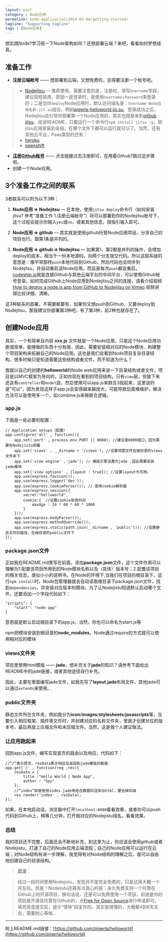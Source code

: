 ```yaml
---
layout: post
category : Node应用
permalink: node-application/2014-05-04/getting-started/
tagline: "Supporting tagline"
tags : [Node应用]
---
```


想实践Node?学习搭一下Node架构如何？还想部署云端？来吧，看看如何梦想成真。

## 准备工作 ##

- **注册云端帐号** —— 想部署到云端，又想免费的，总得要注册一个帐号吧。

<!--break-->

>	- [Nodejitsu](https://www.nodejitsu.com/ "注册Nodejitsu帐号") — 推荐使用，需要注意的是，注册时，填写`Username`字段，建议简短易用，原因一是登录时，是使用`Username`+`Password`来登录的；二是当你`deploy`Node应用时，默认访问域名是：`Username-Node应用名称.jit.su`组合。例如[pigerla-helloworld.jis.su](http://pigerla-helloworld.jit.su/ "点击看效果")。登录成功之后，Nodejitsu会引导你部署第一个Node应用的，其实也就是来到[github jitsu](https://github.com/nodejitsu/jitsu)，阅读README，只要运行一个命令行`npm install jitsu -g`，把jitsu应用安装到全局，在哪个文件下都可以运行就可以了。当然，还有其他云平台，Paas类型的还有：
>	- [heroku](https://id.heroku.com/signup "注册heroku")
>	- [openshift](https://www.openshift.com/)

- [**注册Github帐号**](https://github.com/ "注册Github帐号") —— 点击链接过去注册即可，在用着Github?跳过这步骤吧。
- 创建一个Node应用。

## 3个准备工作之间的联系 ##

3者联系可以列为以下3种：

1. **Node应用 => Nodejitsu** — 在本地，使用`jitsu deploy`命令行（如何安装jitsu? 参考“准备工作 1.注册云端帐号”）将可以部署到你的Nodejitsu帐号下，这个过程会提示你输入`yes`或`no`，或者其他信息，按指引输入即可。

2. **Node应用 => github** — 其实就是使用github托管Node应用项目，分享自己的项目也行。跟第1条是并列的。

3. **Node应用 => github => Nodejitsu** — 如果第1，第2都是并列的操作，会增加deploy的成本，相当于一份本地源码，向两个分支提交代码。所以这联系链的意思是：像平常那样`push`本地代码到Github，然后代码也会同步到Nodejitsu，并自动重启该Node应用，而且是每次`push`都会重启。[codeship.io](https://www.codeship.io "注册或者登录codeship.io")就是连接Github与其他云端平台的中间平台，可以使用Github帐号登录。如何完成Github上Node应用到Nodejitsu之间的连接，请看介绍视频[How to deploy a node.js app from GitHub to Nodejitsu on Vimeo](http://vimeo.com/76988907 "Click and see the video").视频讲得比较详细、清晰。

这3种联系的部署，不需要都要有，如果你又想push到Github，又要deploy到Nodejitsu，那我建议你部署第3种吧，有了第3种，前2种也就存在了。

## 创建Node应用 ##

其实，一个有简单且内容 **xxx.js** 文件就是一个Node应用，只是这个Node应用功能很简单，能够做的东西十分有限，因此，需要安装相对应的Node模块、构建整个项目架构来拓展自己的Node应用。这也是我们会看到Node项目复杂目录结构，很多时候只是知道需要这些结构或者文件，而不知道为什么？

我就以自己的创建的**helloworld**的Node web应用来说一下目录结构或者文件。项目是以MVC框架为导向的，正如你现在看到的项目结构，只有`view`层，但接下来还会有`controller`和`model`层，然后使用可以app.js来联合3层起来，这里说的是“可以”，因为发现这样子app.js会变得越来越庞大，可能导致后面难维护，解决方法可以是使用多一个，如combine.js来做联合逻辑。

### app.js ###

下面是一些必要的配置：

    // Application setups（配置）
	app.configure('all' , function(){
	    app.set('port' , process.env.PORT || 8080); //建议是8080端口，因为需要在Nodejistu部署
	    app.set('views' , __dirname + '/views'); //设置视图文件在根目录的views文件夹下
	    app.set('view engine' ,'jade'); // 模版引擎设置为jade ,因此需要安装jade模块
	    app.set('view options' , {layout : true}); //设置layout为可用。
	    app.use(express.favicon());
	    app.use(express.logger('dev'));
	    app.use(express.cookieParser()); // 使用cookie解析器
	    app.use(express.session({    
	        secret:"helloworld",
	        cookie:{  //设置cookie有效时间
	            maxAge : 24 * 60 * 60 * 1000
	        }
	    }));
	    app.use(express.bodyParser());
	    app.use(express.methodOverride());
	    app.use(express.static(path.join(__dirname , 'public'))); //设置静态文件的路径，在根目录的public文件下
	});

### package.json文件 ###

正如我在README.md里写在前面，添加**package.json**文件，这个文件作用可以理解为1.配置该项目所用到的Node模块名称以及（具体）版本号；2.配置该项目的相关信息，类似小小的说明书。在Node的环境下,当我们在项目的根目录下，运行`npm install`时，Node包管理器就会自动读取根目录下package.json文件，找到`dependencies`，并安装对应版本的模块。为了让Nodejistu知道默认启动哪个文件，还要添加一个字段代码如下：

    "scripts": {
        "start": "node app"
    }

意思就是默认启动根目录下的app.js，当然，你也可以命名为start.js等

npm把模块安装到根目录的**node_modules**，Node通过require的方式就可以使用相对应的模块

### views文件夹 ###

项目里使用html模版 —— **jade**，想补充关于**jade**的知识？请参考下面给出README中的jade链接，或者其他途径自行补充。

因此，主要在里面编写jade文件，如我先写了**layout.jade**布局文件，其他jade可以通过`extends`来使用。

### public文件夹 ###

静态文件所在文件夹，例如我分为**icon**/**images**/**stylesheets**/**javascripts**等，当要引入相应框架、插件等文件时，并创建对应的名称文件夹，里面才创建对应的版本号，最后再放上压缩文件和未压缩文件。当然，这是我个人建议做法。

### 让应用跑起来 ###

回到app.js文件，编写实现首页的路由以及响应，代码如下：

	//“/”表示首页，resData表示响应后返回到jade模版的数据
	app.get('/' , function(req ,res){
	    resData = {
	        title :"Hello World | Node App",
	        author : "Spy"
	    };
		//“index”即是使用index.jade来结合数据后渲染出html，要去掉后缀
	    res.render('index' , resData);
	}); 

如果，在本地启动话，浏览器中打开`localhost:8080`看看效果，或者你可以push代码到Github上，稍等几分钟，打开相对应的Nodejistu域名，看看效果。

### 总结 ###

我的项目还不完整，后面还会不断地补充，到这里为止，你应该会使用github或者Nodejistu，打通了自己的Node应用云端流程；自己的Node应用可以运行在云端；对Node结构有进一步理解，我觉得有对Node结构的理解之后，就可以自由地创建自己的目录结构。



> **后注**：



> 经过一段时间使用Nodejistu，发现并不是完全免费的，只是试用大概一个月左右。但是！Nodejistu还算有点良心的是：永久免费支持一个托管在Github上的开源项目，换句话说，还是可以免费使用一个项目，前提是你的项目是开源且托管在Github的，点[Free for Open Source](https://opensource.jit.su/)进行申请即可。填完信息提交后，提示“很快”回复你的，其实是很慢的，大概都4到6天左右，需要耐心等候...


----------

附上README.md链接：[https://github.com/pigerla/helloworld](https://github.com/pigerla/helloworld)